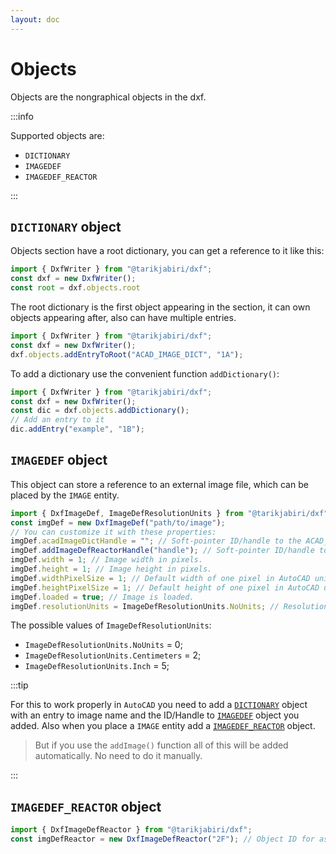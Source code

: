 ```yaml
---
layout: doc
---
```


# Objects

Objects are the nongraphical objects in the dxf.

:::info

Supported objects are:

- `DICTIONARY`
- `IMAGEDEF`
- `IMAGEDEF_REACTOR`

:::

## `DICTIONARY` object

Objects section have a root dictionary, you can get a reference to it like this:
```js
import { DxfWriter } from "@tarikjabiri/dxf";
const dxf = new DxfWriter();
const root = dxf.objects.root
```

The root dictionary is the first object appearing in the section, it can own objects appearing after, also can have multiple entries.


```js
import { DxfWriter } from "@tarikjabiri/dxf";
const dxf = new DxfWriter();
dxf.objects.addEntryToRoot("ACAD_IMAGE_DICT", "1A");
```

To add a dictionary use the convenient function `addDictionary()`:

```js
import { DxfWriter } from "@tarikjabiri/dxf";
const dxf = new DxfWriter();
const dic = dxf.objects.addDictionary();
// Add an entry to it
dic.addEntry("example", "1B");
```

## `IMAGEDEF` object

This object can store a reference to an external image file, which can be placed by the `IMAGE` entity.

```js
import { DxfImageDef, ImageDefResolutionUnits } from "@tarikjabiri/dxf";
const imgDef = new DxfImageDef("path/to/image");
// You can customize it with these properties:
imgDef.acadImageDictHandle = ""; // Soft-pointer ID/handle to the ACAD_IMAGE_DICT dictionary.
imgDef.addImageDefReactorHandle("handle"); // Soft-pointer ID/handle to IMAGEDEF_REACTOR object (multiple entries; one for each instance).
imgDef.width = 1; // Image width in pixels.
imgDef.height = 1; // Image height in pixels.
imgDef.widthPixelSize = 1; // Default width of one pixel in AutoCAD units.
imgDef.heightPixelSize = 1; // Default height of one pixel in AutoCAD units.
imgDef.loaded = true; // Image is loaded.
imgDef.resolutionUnits = ImageDefResolutionUnits.NoUnits; // Resolution units.
```

The possible values of `ImageDefResolutionUnits`:

- `ImageDefResolutionUnits.NoUnits` = 0;
- `ImageDefResolutionUnits.Centimeters` = 2;
- `ImageDefResolutionUnits.Inch` = 5;

:::tip

For this to work properly in `AutoCAD` you need to add a [`DICTIONARY`](#dictionary-object) object with an entry to image name and the ID/Handle to [`IMAGEDEF`](#imagedef-object) object you added. Also when you place a `IMAGE` entity add a [`IMAGEDEF_REACTOR`](#imagedef_reactor-object) object.

> But if you use the `addImage()` function all of this will be added automatically. No need to do it manually.

:::

## `IMAGEDEF_REACTOR` object

```js
import { DxfImageDefReactor } from "@tarikjabiri/dxf";
const imgDefReactor = new DxfImageDefReactor("2F"); // Object ID for associated image entity.
```
